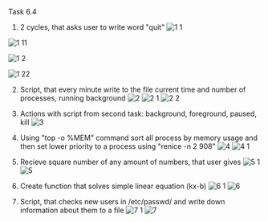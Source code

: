 Task 6.4

1. 2 cycles, that asks user to write word "quit"
![1 1](https://user-images.githubusercontent.com/58468159/74025420-93237b00-49ac-11ea-9806-7a316430755d.jpg)

![1 11](https://user-images.githubusercontent.com/58468159/74025422-93237b00-49ac-11ea-979b-6a47c0a207ad.jpg)

![1 2](https://user-images.githubusercontent.com/58468159/74025421-93237b00-49ac-11ea-862d-6ec85dd39c3c.jpg)

![1 22](https://user-images.githubusercontent.com/58468159/74025423-93237b00-49ac-11ea-9ee3-df477bc09d35.jpg)


2. Script, that every minute write to the file current time and number of processes, running background 
![2](https://user-images.githubusercontent.com/58468159/74025410-91f24e00-49ac-11ea-810e-6de17b555284.jpg)
![2 1](https://user-images.githubusercontent.com/58468159/74025408-91f24e00-49ac-11ea-8609-718e622267d3.jpg)
![2 2](https://user-images.githubusercontent.com/58468159/74025409-91f24e00-49ac-11ea-99e9-ee94b29e3e86.jpg)


3. Actions with script from second task: background, foreground, paused, kill
![3](https://user-images.githubusercontent.com/58468159/74025411-91f24e00-49ac-11ea-9f27-30ae7e36b1b1.jpg)


4. Using "top -o %MEM" command sort all process by memory usage and then set lower priority to a process using "renice -n 2 908"
![4](https://user-images.githubusercontent.com/58468159/74025412-91f24e00-49ac-11ea-85f7-2bee86870eca.jpg)
![4 1](https://user-images.githubusercontent.com/58468159/74025629-0fb65980-49ad-11ea-9fa4-03b1ab04c60c.jpg)

5. Recieve square number of any amount of numbers, that user gives
![5 1](https://user-images.githubusercontent.com/58468159/74025413-928ae480-49ac-11ea-83e0-fa69520554c3.jpg)
![5](https://user-images.githubusercontent.com/58468159/74025414-928ae480-49ac-11ea-904f-85be06c3c49c.jpg)

6. Create function that solves simple linear equation (kx-b)
![6 1](https://user-images.githubusercontent.com/58468159/74025415-928ae480-49ac-11ea-9d19-ba6e63ef6897.jpg)
![6](https://user-images.githubusercontent.com/58468159/74025417-928ae480-49ac-11ea-8ad8-01893e034c84.jpg)

7. Script, that checks new users in /etc/passwd/ and write down information about them to a file
![7 1](https://user-images.githubusercontent.com/58468159/74025418-928ae480-49ac-11ea-8f7a-b4c514c00636.jpg)
![7](https://user-images.githubusercontent.com/58468159/74025419-93237b00-49ac-11ea-98f7-114cd1653165.jpg)

